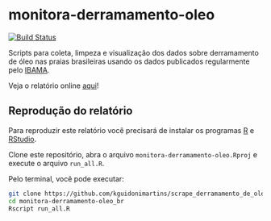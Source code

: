 # monitora-derramamento-oleo

[![Build Status](https://travis-ci.com/kguidonimartins/monitora-derramamento-oleo.svg?branch=master)](https://travis-ci.com/kguidonimartins/monitora-derramamento-oleo)

Scripts para coleta, limpeza e visualização dos dados sobre derramamento de óleo nas praias brasileiras usando os dados publicados regularmente pelo [IBAMA](http://www.ibama.gov.br/manchasdeoleo-localidades-atingidas).

Veja o relatório online [aqui](https://kguidonimartins.github.io/monitora-derramamento-oleo/index.html)!

## Reprodução do relatório

Para reproduzir este relatório você precisará de instalar os programas [R](https://www.r-project.org/) e [RStudio](https://rstudio.com/).

Clone este repositório, abra o arquivo `monitora-derramamento-oleo.Rproj` e execute o arquivo `run_all.R`.

Pelo terminal, você pode executar:

```bash
git clone https://github.com/kguidonimartins/scrape_derramamento_de_oleo_br.git
cd monitora-derramamento-oleo_br
Rscript run_all.R
```
